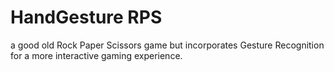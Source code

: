 # HandGesture RPS
 a good old Rock Paper Scissors game but incorporates Gesture Recognition for a more interactive gaming experience.
